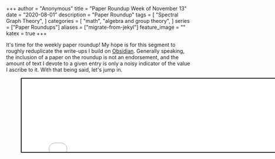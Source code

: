 +++
author = "Anonymous"
title = "Paper Roundup Week of November 13"
date = "2020-08-01"
description = "Paper Roundup"
tags = [
    "Spectral Graph Theory",
]
categories = [
    "math",
    "algebra and group theory",
]
series = ["Paper Roundups"]
aliases = ["migrate-from-jekyl"]
feature_image = ""
katex = true
+++

It's time for the weekly paper roundup! My hope is for this segment to roughly reduplicate the write-ups I build on [Obsidian](https://obsidian.md/). Generally speaking, the inclusion of a paper on the roundup is not an endorsement, and the amount of text I devote to a given entry is only a noisy indicator of the value I ascribe to it. With that being said, let's jump in.


<figure>
<iframe seamless src="/html_elements/paper_digest_Oct16.html" style="width:700px; height:200px; border: 2px solid black"></iframe>
</figure>
            




